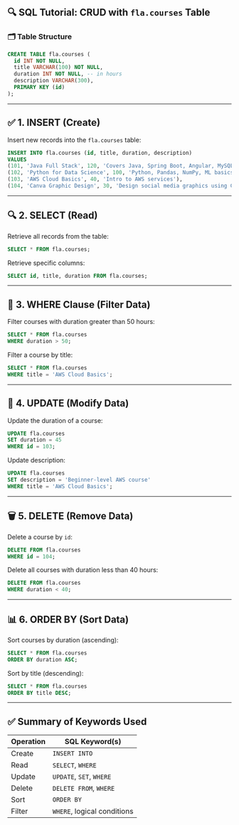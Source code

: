 ## 🔍 **SQL Tutorial: CRUD with `fla.courses` Table**

### 🗂 Table Structure

```sql
CREATE TABLE fla.courses (
  id INT NOT NULL,
  title VARCHAR(100) NOT NULL,
  duration INT NOT NULL, -- in hours
  description VARCHAR(300),
  PRIMARY KEY (id)
);
```

---

## ✅ **1. INSERT (Create)**

Insert new records into the `fla.courses` table:

```sql
INSERT INTO fla.courses (id, title, duration, description)
VALUES 
(101, 'Java Full Stack', 120, 'Covers Java, Spring Boot, Angular, MySQL'),
(102, 'Python for Data Science', 100, 'Python, Pandas, NumPy, ML basics'),
(103, 'AWS Cloud Basics', 40, 'Intro to AWS services'),
(104, 'Canva Graphic Design', 30, 'Design social media graphics using Canva');
```

---

## 🔍 **2. SELECT (Read)**

Retrieve all records from the table:

```sql
SELECT * FROM fla.courses;
```

Retrieve specific columns:

```sql
SELECT id, title, duration FROM fla.courses;
```

---

## 🔎 **3. WHERE Clause (Filter Data)**

Filter courses with duration greater than 50 hours:

```sql
SELECT * FROM fla.courses
WHERE duration > 50;
```

Filter a course by title:

```sql
SELECT * FROM fla.courses
WHERE title = 'AWS Cloud Basics';
```

---

## 📝 **4. UPDATE (Modify Data)**

Update the duration of a course:

```sql
UPDATE fla.courses
SET duration = 45
WHERE id = 103;
```

Update description:

```sql
UPDATE fla.courses
SET description = 'Beginner-level AWS course'
WHERE title = 'AWS Cloud Basics';
```

---

## 🗑️ **5. DELETE (Remove Data)**

Delete a course by `id`:

```sql
DELETE FROM fla.courses
WHERE id = 104;
```

Delete all courses with duration less than 40 hours:

```sql
DELETE FROM fla.courses
WHERE duration < 40;
```

---

## 📊 **6. ORDER BY (Sort Data)**

Sort courses by duration (ascending):

```sql
SELECT * FROM fla.courses
ORDER BY duration ASC;
```

Sort by title (descending):

```sql
SELECT * FROM fla.courses
ORDER BY title DESC;
```

---

## ✅ Summary of Keywords Used

| Operation | SQL Keyword(s)              |
| --------- | --------------------------- |
| Create    | `INSERT INTO`               |
| Read      | `SELECT`, `WHERE`           |
| Update    | `UPDATE`, `SET`, `WHERE`    |
| Delete    | `DELETE FROM`, `WHERE`      |
| Sort      | `ORDER BY`                  |
| Filter    | `WHERE`, logical conditions |


